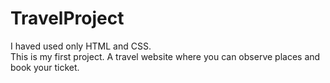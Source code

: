 # TravelProject
I haved used only HTML and CSS. <br>
This is my first project. A travel website where you can observe places and book your ticket.

